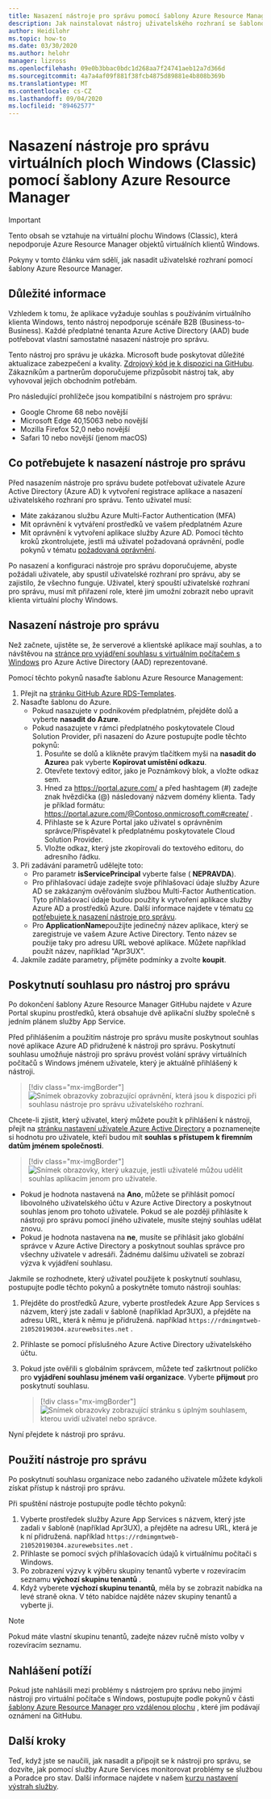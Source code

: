 ```yaml
---
title: Nasazení nástroje pro správu pomocí šablony Azure Resource Manager – Azure
description: Jak nainstalovat nástroj uživatelského rozhraní se šablonou Azure Resource Manager pro správu prostředků virtuálních ploch Windows (Classic).
author: Heidilohr
ms.topic: how-to
ms.date: 03/30/2020
ms.author: helohr
manager: lizross
ms.openlocfilehash: 09e0b3bbac0bdc1d268aa7f24741aeb12a7d366d
ms.sourcegitcommit: 4a7a4af09f881f38fcb4875d89881e4b808b369b
ms.translationtype: MT
ms.contentlocale: cs-CZ
ms.lasthandoff: 09/04/2020
ms.locfileid: "89462577"
---
```

# <a name="deploy-a-windows-virtual-desktop-classic-management-tool-with-an-azure-resource-manager-template"></a>Nasazení nástroje pro správu virtuálních ploch Windows (Classic) pomocí šablony Azure Resource Manager

>[!IMPORTANT]
>Tento obsah se vztahuje na virtuální plochu Windows (Classic), která nepodporuje Azure Resource Manager objektů virtuálních klientů Windows.

Pokyny v tomto článku vám sdělí, jak nasadit uživatelské rozhraní pomocí šablony Azure Resource Manager.

## <a name="important-considerations"></a>Důležité informace

Vzhledem k tomu, že aplikace vyžaduje souhlas s používáním virtuálního klienta Windows, tento nástroj nepodporuje scénáře B2B (Business-to-Business). Každé předplatné tenanta Azure Active Directory (AAD) bude potřebovat vlastní samostatné nasazení nástroje pro správu.

Tento nástroj pro správu je ukázka. Microsoft bude poskytovat důležité aktualizace zabezpečení a kvality. [Zdrojový kód je k dispozici na GitHubu](https://github.com/Azure/RDS-Templates/tree/master/wvd-templates/wvd-management-ux/deploy). Zákazníkům a partnerům doporučujeme přizpůsobit nástroj tak, aby vyhovoval jejich obchodním potřebám.

Pro následující prohlížeče jsou kompatibilní s nástrojem pro správu:
- Google Chrome 68 nebo novější
- Microsoft Edge 40,15063 nebo novější
- Mozilla Firefox 52,0 nebo novější
- Safari 10 nebo novější (jenom macOS)

## <a name="what-you-need-to-deploy-the-management-tool"></a>Co potřebujete k nasazení nástroje pro správu

Před nasazením nástroje pro správu budete potřebovat uživatele Azure Active Directory (Azure AD) k vytvoření registrace aplikace a nasazení uživatelského rozhraní pro správu. Tento uživatel musí:

- Máte zakázanou službu Azure Multi-Factor Authentication (MFA)
- Mít oprávnění k vytváření prostředků ve vašem předplatném Azure
- Mít oprávnění k vytvoření aplikace služby Azure AD. Pomocí těchto kroků zkontrolujete, jestli má uživatel požadovaná oprávnění, podle pokynů v tématu [požadovaná oprávnění](../../active-directory/develop/howto-create-service-principal-portal.md#permissions-required-for-registering-an-app).

Po nasazení a konfiguraci nástroje pro správu doporučujeme, abyste požádali uživatele, aby spustil uživatelské rozhraní pro správu, aby se zajistilo, že všechno funguje. Uživatel, který spouští uživatelské rozhraní pro správu, musí mít přiřazení role, které jim umožní zobrazit nebo upravit klienta virtuální plochy Windows.

## <a name="deploy-the-management-tool"></a>Nasazení nástroje pro správu

Než začnete, ujistěte se, že serverové a klientské aplikace mají souhlas, a to návštěvou na [stránce pro vyjádření souhlasu s virtuálním počítačem s Windows](https://rdweb.wvd.microsoft.com) pro Azure Active Directory (AAD) reprezentované.

Pomocí těchto pokynů nasaďte šablonu Azure Resource Management:

1. Přejít na [stránku GitHub Azure RDS-Templates](https://github.com/Azure/RDS-Templates/tree/master/wvd-templates/wvd-management-ux/deploy).
2. Nasaďte šablonu do Azure.
    - Pokud nasazujete v podnikovém předplatném, přejděte dolů a vyberte **nasadit do Azure**.
    - Pokud nasazujete v rámci předplatného poskytovatele Cloud Solution Provider, při nasazení do Azure postupujte podle těchto pokynů:
        1. Posuňte se dolů a klikněte pravým tlačítkem myši na **nasadit do Azure**a pak vyberte **Kopírovat umístění odkazu**.
        2. Otevřete textový editor, jako je Poznámkový blok, a vložte odkaz sem.
        3. Hned za <https://portal.azure.com/> a před hashtagem (#) zadejte znak hvězdička (@) následovaný názvem domény klienta. Tady je příklad formátu: <https://portal.azure.com/@Contoso.onmicrosoft.com#create/> .
        4. Přihlaste se k Azure Portal jako uživatel s oprávněním správce/Přispěvatel k předplatnému poskytovatele Cloud Solution Provider.
        5. Vložte odkaz, který jste zkopírovali do textového editoru, do adresního řádku.
3. Při zadávání parametrů udělejte toto:
    - Pro parametr **isServicePrincipal** vyberte false ( **NEPRAVDA**).
    - Pro přihlašovací údaje zadejte svoje přihlašovací údaje služby Azure AD se zakázaným ověřováním službou Multi-Factor Authentication. Tyto přihlašovací údaje budou použity k vytvoření aplikace služby Azure AD a prostředků Azure. Další informace najdete v tématu [co potřebujete k nasazení nástroje pro správu](#what-you-need-to-deploy-the-management-tool).
    - Pro **ApplicationName**použijte jedinečný název aplikace, který se zaregistruje ve vašem Azure Active Directory. Tento název se použije taky pro adresu URL webové aplikace. Můžete například použít název, například "Apr3UX".
4. Jakmile zadáte parametry, přijměte podmínky a zvolte **koupit**.

## <a name="provide-consent-for-the-management-tool"></a>Poskytnutí souhlasu pro nástroj pro správu

Po dokončení šablony Azure Resource Manager GitHubu najdete v Azure Portal skupinu prostředků, která obsahuje dvě aplikační služby společně s jedním plánem služby App Service.

Před přihlášením a použitím nástroje pro správu musíte poskytnout souhlas nové aplikace Azure AD přidružené k nástroji pro správu. Poskytnutí souhlasu umožňuje nástroji pro správu provést volání správy virtuálních počítačů s Windows jménem uživatele, který je aktuálně přihlášený k nástroji.

> [!div class="mx-imgBorder"]
> ![Snímek obrazovky zobrazující oprávnění, která jsou k dispozici při souhlasu nástroje pro správu uživatelského rozhraní.](../media/management-ui-delegated-permissions.png)

Chcete-li zjistit, který uživatel, který můžete použít k přihlášení k nástroji, přejít na [stránku nastavení uživatele Azure Active Directory](https://portal.azure.com/#blade/Microsoft_AAD_IAM/StartboardApplicationsMenuBlade/UserSettings/menuId/) a poznamenejte si hodnotu pro uživatele, kteří budou mít **souhlas s přístupem k firemním datům jménem společnosti**.

> [!div class="mx-imgBorder"]
> ![Snímek obrazovky, který ukazuje, jestli uživatelé můžou udělit souhlas aplikacím jenom pro uživatele.](../media/management-ui-user-consent-allowed.png)

- Pokud je hodnota nastavená na **Ano**, můžete se přihlásit pomocí libovolného uživatelského účtu v Azure Active Directory a poskytnout souhlas jenom pro tohoto uživatele. Pokud se ale později přihlásíte k nástroji pro správu pomocí jiného uživatele, musíte stejný souhlas udělat znovu.
- Pokud je hodnota nastavena na **ne**, musíte se přihlásit jako globální správce v Azure Active Directory a poskytnout souhlas správce pro všechny uživatele v adresáři. Žádnému dalšímu uživateli se zobrazí výzva k vyjádření souhlasu.


Jakmile se rozhodnete, který uživatel použijete k poskytnutí souhlasu, postupujte podle těchto pokynů a poskytněte tomuto nástroji souhlas:

1. Přejděte do prostředků Azure, vyberte prostředek Azure App Services s názvem, který jste zadali v šabloně (například Apr3UX), a přejděte na adresu URL, která k němu je přidružená. například  `https://rdmimgmtweb-210520190304.azurewebsites.net` .
2. Přihlaste se pomocí příslušného Azure Active Directory uživatelského účtu.
3. Pokud jste ověřili s globálním správcem, můžete teď zaškrtnout políčko pro **vyjádření souhlasu jménem vaší organizace**. Vyberte **přijmout** pro poskytnutí souhlasu.

   > [!div class="mx-imgBorder"]
   > ![Snímek obrazovky zobrazující stránku s úplným souhlasem, kterou uvidí uživatel nebo správce.](../media/management-ui-consent-page.png)

Nyní přejdete k nástroji pro správu.

## <a name="use-the-management-tool"></a>Použití nástroje pro správu

Po poskytnutí souhlasu organizace nebo zadaného uživatele můžete kdykoli získat přístup k nástroji pro správu.

Při spuštění nástroje postupujte podle těchto pokynů:

1. Vyberte prostředek služby Azure App Services s názvem, který jste zadali v šabloně (například Apr3UX), a přejděte na adresu URL, která je k ní přidružená. například  `https://rdmimgmtweb-210520190304.azurewebsites.net` .
2. Přihlaste se pomocí svých přihlašovacích údajů k virtuálnímu počítači s Windows.
3. Po zobrazení výzvy k výběru skupiny tenantů vyberte v rozevíracím seznamu **výchozí skupinu tenantů** .
4. Když vyberete **výchozí skupinu tenantů**, měla by se zobrazit nabídka na levé straně okna. V této nabídce najděte název skupiny tenantů a vyberte ji.

  > [!NOTE]
  > Pokud máte vlastní skupinu tenantů, zadejte název ručně místo volby v rozevíracím seznamu.

## <a name="report-issues"></a>Nahlášení potíží

Pokud jste nahlásili mezi problémy s nástrojem pro správu nebo jinými nástroji pro virtuální počítače s Windows, postupujte podle pokynů v části [šablony Azure Resource Manager pro vzdálenou plochu](https://github.com/Azure/RDS-Templates/blob/master/README.md) , které jim podávají oznámení na GitHubu.

## <a name="next-steps"></a>Další kroky

Teď, když jste se naučili, jak nasadit a připojit se k nástroji pro správu, se dozvíte, jak pomocí služby Azure Services monitorovat problémy se službou a Poradce pro stav. Další informace najdete v našem [kurzu nastavení výstrah služby](set-up-service-alerts-2019.md).